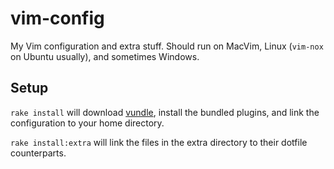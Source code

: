 # vim-config

My Vim configuration and extra stuff. Should run on MacVim, Linux (`vim-nox` on Ubuntu usually), and sometimes Windows.

## Setup

`rake install` will download [vundle](https://github.com/gmarik/vundle), install the bundled plugins,  and link the configuration to your home directory.

`rake install:extra` will link the files in the extra directory to their dotfile counterparts.
